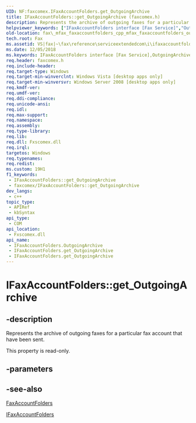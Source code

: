 ```yaml
---
UID: NF:faxcomex.IFaxAccountFolders.get_OutgoingArchive
title: IFaxAccountFolders::get_OutgoingArchive (faxcomex.h)
description: Represents the archive of outgoing faxes for a particular fax account that have been sent.
helpviewer_keywords: ["IFaxAccountFolders interface [Fax Service]","OutgoingArchive property","IFaxAccountFolders.OutgoingArchive","IFaxAccountFolders.get_OutgoingArchive","IFaxAccountFolders::OutgoingArchive","IFaxAccountFolders::get_OutgoingArchive","OutgoingArchive property [Fax Service]","OutgoingArchive property [Fax Service]","IFaxAccountFolders interface","_mfax_faxaccountfolders.outgoingarchive","fax._mfax_faxaccountfolders_cpp_mfax_faxaccountfolders_outgoingarchive_cpp","fax._mfax_faxaccountfolders_outgoingarchive","faxcomex/IFaxAccountFolders::OutgoingArchive","faxcomex/IFaxAccountFolders::get_OutgoingArchive","get_OutgoingArchive"]
old-location: fax\_mfax_faxaccountfolders_cpp_mfax_faxaccountfolders_outgoingarchive_cpp.htm
tech.root: Fax
ms.assetid: VS|fax|~\fax\reference\serviceextendedcom\i\ifaxaccountfolders\outgoingarchive.htm
ms.date: 12/05/2018
ms.keywords: IFaxAccountFolders interface [Fax Service],OutgoingArchive property, IFaxAccountFolders.OutgoingArchive, IFaxAccountFolders.get_OutgoingArchive, IFaxAccountFolders::OutgoingArchive, IFaxAccountFolders::get_OutgoingArchive, OutgoingArchive property [Fax Service], OutgoingArchive property [Fax Service],IFaxAccountFolders interface, _mfax_faxaccountfolders.outgoingarchive, fax._mfax_faxaccountfolders_cpp_mfax_faxaccountfolders_outgoingarchive_cpp, fax._mfax_faxaccountfolders_outgoingarchive, faxcomex/IFaxAccountFolders::OutgoingArchive, faxcomex/IFaxAccountFolders::get_OutgoingArchive, get_OutgoingArchive
req.header: faxcomex.h
req.include-header: 
req.target-type: Windows
req.target-min-winverclnt: Windows Vista [desktop apps only]
req.target-min-winversvr: Windows Server 2008 [desktop apps only]
req.kmdf-ver: 
req.umdf-ver: 
req.ddi-compliance: 
req.unicode-ansi: 
req.idl: 
req.max-support: 
req.namespace: 
req.assembly: 
req.type-library: 
req.lib: 
req.dll: Fxscomex.dll
req.irql: 
targetos: Windows
req.typenames: 
req.redist: 
ms.custom: 19H1
f1_keywords:
 - IFaxAccountFolders::get_OutgoingArchive
 - faxcomex/IFaxAccountFolders::get_OutgoingArchive
dev_langs:
 - c++
topic_type:
 - APIRef
 - kbSyntax
api_type:
 - COM
api_location:
 - Fxscomex.dll
api_name:
 - IFaxAccountFolders.OutgoingArchive
 - IFaxAccountFolders.get_OutgoingArchive
 - IFaxAccountFolders.get_OutgoingArchive
---
```


# IFaxAccountFolders::get_OutgoingArchive


## -description

Represents the archive of outgoing faxes for a particular fax account that have been sent.

This property is read-only.

## -parameters

## -see-also

<a href="https://docs.microsoft.com/previous-versions/windows/desktop/fax/-mfax-faxaccountfolders">FaxAccountFolders</a>



<a href="https://docs.microsoft.com/previous-versions/windows/desktop/api/faxcomex/nn-faxcomex-ifaxaccountfolders">IFaxAccountFolders</a>

